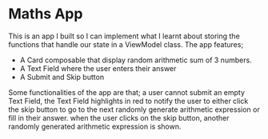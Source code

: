 # Maths App

This is an app I built so I can implement what I learnt about storing the functions that handle our state in a ViewModel class.
The app features;
-  A Card composable that display random arithmetic sum of 3 numbers.
-  A Text Field where the user enters their answer
-  A Submit and Skip button

Some functionalities of the app are that; 
a user cannot submit an empty Text Field, the Text Field highlights in red to notify the user to either click the skip button to go to the next randomly generate arithmetic expression or fill in their answer.
when the user clicks on the skip button, another randomly generated arithmetic expression is shown.
